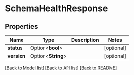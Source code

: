 # SchemaHealthResponse

## Properties

Name | Type | Description | Notes
------------ | ------------- | ------------- | -------------
**status** | Option<**bool**> |  | [optional]
**version** | Option<**String**> |  | [optional]

[[Back to Model list]](../README.md#documentation-for-models) [[Back to API list]](../README.md#documentation-for-api-endpoints) [[Back to README]](../README.md)


